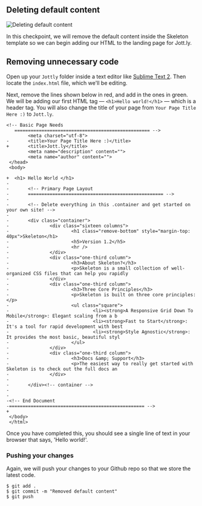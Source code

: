 ## Deleting default content

![Deleting default content](http://cl.ly/WEn9/02-deleting.png)

In this checkpoint, we will remove the default content inside the Skeleton template so we can begin adding our HTML to the landing page for Jott.ly.

## Removing unnecessary code

Open up your `Jottly` folder inside a text editor like [Sublime Text 2](http://www.sublimetext.com/2). Then locate the `index.html` file, which we'll be editing.

Next, remove the lines shown below in red, and add in the ones in green. We will be adding our first HTML tag — `<h1>Hello world!</h1>` — which is a header tag. You will also change the title of your page from `Your Page Title Here :)` to `Jott.ly`.

```html(index.html)
<!-- Basic Page Needs
   ================================================== -->
        <meta charset="utf-8">
-       <title>Your Page Title Here :)</title>
+       <title>Jott.ly</title>
        <meta name="description" content="">
        <meta name="author" content="">
 </head>
 <body>
 
+  <h1> Hello World </h1>
-
-       <!-- Primary Page Layout
-       ================================================== -->
-
-       <!-- Delete everything in this .container and get started on your own site! -->
-
-       <div class="container">
-               <div class="sixteen columns">
-                       <h1 class="remove-bottom" style="margin-top: 40px">Skeleton</h1>
-                       <h5>Version 1.2</h5>
-                       <hr />
-               </div>
-               <div class="one-third column">
-                       <h3>About Skeleton?</h3>
-                       <p>Skeleton is a small collection of well-organized CSS files that can help you rapidly
-               </div>
-               <div class="one-third column">
-                       <h3>Three Core Principles</h3>
-                       <p>Skeleton is built on three core principles:</p>
-                       <ul class="square">
-                               <li><strong>A Responsive Grid Down To Mobile</strong>: Elegant scaling from a b
-                               <li><strong>Fast to Start</strong>: It's a tool for rapid development with best
-                               <li><strong>Style Agnostic</strong>: It provides the most basic, beautiful styl
-                       </ul>
-               </div>
-               <div class="one-third column">
-                       <h3>Docs &amp; Support</h3>
-                       <p>The easiest way to really get started with Skeleton is to check out the full docs an
-               </div>
-
-       </div><!-- container -->
-
-
-<!-- End Document
-================================================== -->
+
 </body>
 </html>
 ```
 
Once you have completed this, you should see a single line of text in your browser that says, 'Hello world!'. 

### Pushing your changes

Again, we will push your changes to your Github repo so that we store the latest code.

```bash(Terminal)
$ git add .
$ git commit -m "Removed default content"
$ git push
```